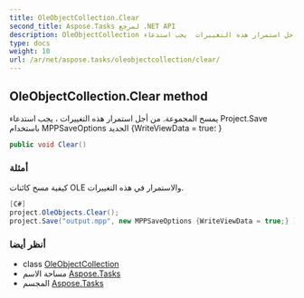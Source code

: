 ```yaml
---
title: OleObjectCollection.Clear
second_title: Aspose.Tasks لمرجع .NET API
description: OleObjectCollection طريقة. يمسح المجموعة. من أجل استمرار هذه التغييرات  يجب استدعاء Project.Save باستخدام MPPSaveOptions الجديد WriteViewData  true 
type: docs
weight: 10
url: /ar/net/aspose.tasks/oleobjectcollection/clear/
---
```

## OleObjectCollection.Clear method

يمسح المجموعة. من أجل استمرار هذه التغييرات ، يجب استدعاء Project.Save باستخدام MPPSaveOptions الجديد {WriteViewData = true؛ }

```csharp
public void Clear()
```

### أمثلة

كيفية مسح كائنات OLE والاستمرار في هذه التغييرات.

```csharp
[C#]
project.OleObjects.Clear();
project.Save("output.mpp", new MPPSaveOptions {WriteViewData = true;} )
```

### أنظر أيضا

* class [OleObjectCollection](../)
* مساحة الاسم [Aspose.Tasks](../../oleobjectcollection/)
* المجسم [Aspose.Tasks](../../../)


